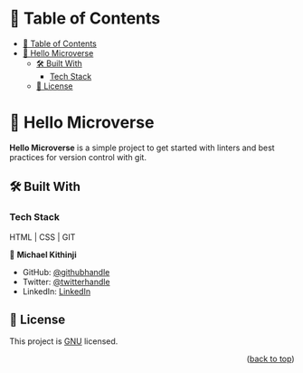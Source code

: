 # 📗 Table of Contents

- [📗 Table of Contents](#-table-of-contents)
- [📖 Hello Microverse ](#-hello-microverse-)
  - [🛠 Built With ](#-built-with-)
    - [Tech Stack ](#tech-stack-)
  - [📝 License ](#-license-)

# 📖 Hello Microverse <a name="about-project"></a>

**Hello Microverse** is a simple project to get started with linters and best practices for version control with git.

## 🛠 Built With <a name="built-with"></a>

### Tech Stack <a name="tech-stack"></a>

HTML | CSS | GIT

👤 **Michael Kithinji**

- GitHub: [@githubhandle](https://github.com/MICHAELKITH)
- Twitter: [@twitterhandle](https://twitter.com/DevMichael11)
- LinkedIn: [LinkedIn](linkedin.com/in/dev-mike-5a09ab167)

## 📝 License <a name="license"></a>

This project is [GNU](./LICENSE) licensed.

<p align="right">(<a href="#readme-top">back to top</a>)</p>